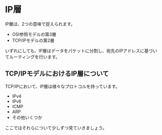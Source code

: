# IP層

IP層は、2つの意味で捉えられます。

- OSI参照モデルの第3層
- TCP/IPモデルの第2層

いずれにしても、IP層はデータをパケットに分割し、宛先のIPアドレスに基づいてルーティングを行います。

## TCP/IPモデルにおけるIP層について

TCP/IPにおいて、IP層は様々なプロトコルを持っています。

- IPv4
- IPv6
- ICMP
- ARP
- その他いくつか

ここではそれらについて少しずつ見ていきましょう。
